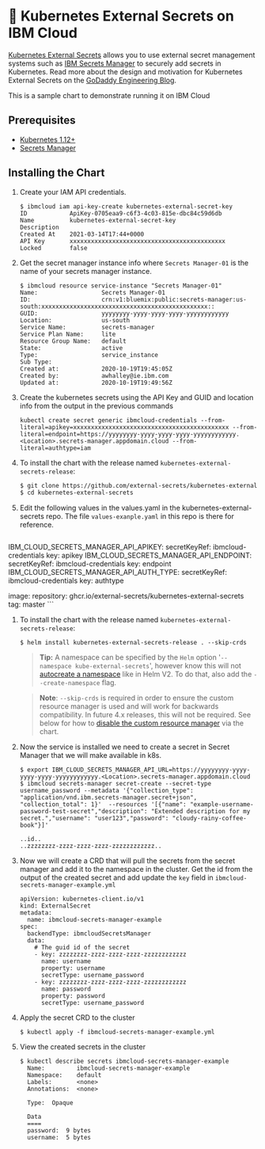 # 💂 Kubernetes External Secrets on IBM Cloud

[Kubernetes External Secrets](https://github.com/external-secrets/kubernetes-external-secrets) allows you to use external secret management systems such as [IBM Secrets Manager](https://cloud.ibm.com/catalog/services/secrets-manager) to securely add secrets in Kubernetes. Read more about the design and motivation for Kubernetes External Secrets on the [GoDaddy Engineering Blog](https://godaddy.github.io/2019/04/16/kubernetes-external-secrets/).

This is a sample chart to demonstrate running it on IBM Cloud

## Prerequisites

* [Kubernetes 1.12+](https://cloud.ibm.com/kubernetes/catalog/create)
* [Secrets Manager](https://cloud.ibm.com/catalog/services/secrets-manager)

## Installing the Chart

1. Create your IAM API credentials.
    ```
    $ ibmcloud iam api-key-create kubernetes-external-secret-key
    ID            ApiKey-0705eaa9-c6f3-4c03-815e-dbc84c59d6db   
    Name          kubernetes-external-secret-key   
    Description      
    Created At    2021-03-14T17:44+0000   
    API Key       xxxxxxxxxxxxxxxxxxxxxxxxxxxxxxxxxxxxxxxxxxxx   
    Locked        false 
    ```

1. Get the secret manager instance info where `Secrets Manager-01` is the name of your secrets manager instance.
    ```
    $ ibmcloud resource service-instance "Secrets Manager-01"
    Name:                  Secrets Manager-01   
    ID:                    crn:v1:bluemix:public:secrets-manager:us-south:xxxxxxxxxxxxxxxxxxxxxxxxxxxxxxxxxxxxxxxxxxxxxxx::   
    GUID:                  yyyyyyyy-yyyy-yyyy-yyyy-yyyyyyyyyyyy  
    Location:              us-south   
    Service Name:          secrets-manager   
    Service Plan Name:     lite   
    Resource Group Name:   default   
    State:                 active   
    Type:                  service_instance   
    Sub Type:                 
    Created at:            2020-10-19T19:45:05Z   
    Created by:            awhalley@ie.ibm.com   
    Updated at:            2020-10-19T19:49:56Z 
    ```

1. Create the kubernetes secrets using the API Key and GUID and location info from the output in the previous commands

    ```
    kubectl create secret generic ibmcloud-credentials --from-literal=apikey=xxxxxxxxxxxxxxxxxxxxxxxxxxxxxxxxxxxxxxxxxxxx --from-literal=endpoint=https://yyyyyyyy-yyyy-yyyy-yyyy-yyyyyyyyyyyy.<Location>.secrets-manager.appdomain.cloud --from-literal=authtype=iam
    ```

1. To install the chart with the release named `kubernetes-external-secrets-release`:

    ```bash
    $ git clone https://github.com/external-secrets/kubernetes-external-secrets.git
    $ cd kubernetes-external-secrets
    ```

1. Edit the following values in the values.yaml in the kubernetes-external-secrets repo. The file `values-exanple.yaml` in this repo is there for reference.
    ```
  IBM_CLOUD_SECRETS_MANAGER_API_APIKEY:
    secretKeyRef: ibmcloud-credentials
    key: apikey
  IBM_CLOUD_SECRETS_MANAGER_API_ENDPOINT:
    secretKeyRef: ibmcloud-credentials
    key: endpoint
  IBM_CLOUD_SECRETS_MANAGER_API_AUTH_TYPE:
    secretKeyRef: ibmcloud-credentials
    key: authtype

  image:
    repository: ghcr.io/external-secrets/kubernetes-external-secrets
    tag: master
    ```

1. To install the chart with the release named `kubernetes-external-secrets-release`:
    ```
    $ helm install kubernetes-external-secrets-release . --skip-crds
    ```
    > **Tip:** A namespace can be specified by the `Helm` option '`--namespace kube-external-secrets`', however know this will not [autocreate a namespace](https://helm.sh/docs/faq/#automatically-creating-namespaces) like in Helm V2. To do that, also add the `--create-namespace` flag.

    > **Note**: `--skip-crds` is required in order to ensure the custom resource manager is used and will work for backwards compatibility. In future 4.x releases, this will not be required. See below for how to [disable the custom resource manager](#installing-the-crd) via the chart.

1. Now the service is installed we need to create a secret in Secret Manager that we will make available in k8s. 
    ```
    $ export IBM_CLOUD_SECRETS_MANAGER_API_URL=https://yyyyyyyy-yyyy-yyyy-yyyy-yyyyyyyyyyyy.<Location>.secrets-manager.appdomain.cloud
    $ ibmcloud secrets-manager secret-create --secret-type username_password --metadata '{"collection_type": "application/vnd.ibm.secrets-manager.secret+json", "collection_total": 1}'  --resources '[{"name": "example-username-password-test-secret","description": "Extended description for my secret.","username": "user123","password": "cloudy-rainy-coffee-book"}]'
    
    ..id..
    ..zzzzzzzz-zzzz-zzzz-zzzz-zzzzzzzzzzzz.. 
    ```
1. Now we will create a CRD that will pull the secrets from the secret manager and add it to the namespace in the cluster. 
   Get the id from the output of the created secret and add update the `key` field in `ibmcloud-secrets-manager-example.yml`

    ```
    apiVersion: kubernetes-client.io/v1
    kind: ExternalSecret
    metadata:
      name: ibmcloud-secrets-manager-example
    spec:
      backendType: ibmcloudSecretsManager
      data:
        # The guid id of the secret
        - key: zzzzzzzz-zzzz-zzzz-zzzz-zzzzzzzzzzzz
          name: username
          property: username
          secretType: username_password
        - key: zzzzzzzz-zzzz-zzzz-zzzz-zzzzzzzzzzzz
          name: password
          property: password
          secretType: username_password
    ```

1. Apply the secret CRD to the cluster
    ```
    $ kubectl apply -f ibmcloud-secrets-manager-example.yml
    ```

1. View the created secrets in the cluster
    ```
    $ kubectl describe secrets ibmcloud-secrets-manager-example  
      Name:         ibmcloud-secrets-manager-example
      Namespace:    default
      Labels:       <none>
      Annotations:  <none>

      Type:  Opaque

      Data
      ====
      password:  9 bytes
      username:  5 bytes
    ```